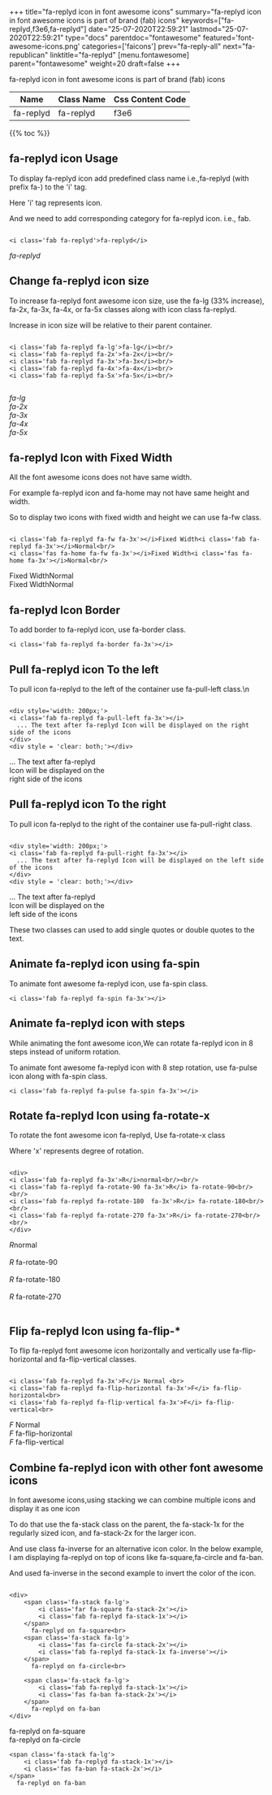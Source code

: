 +++
title="fa-replyd icon in font awesome icons"
summary="fa-replyd icon in font awesome icons is part of brand (fab) icons"
keywords=["fa-replyd,f3e6,fa-replyd"]
date="25-07-2020T22:59:21"
lastmod="25-07-2020T22:59:21"
type="docs"
parentdoc="fontawesome"
featured='font-awesome-icons.png'
categories=['faicons']
prev="fa-reply-all"
next="fa-republican"
linktitle="fa-replyd"
[menu.fontawesome]
parent="fontawesome"
weight=20
draft=false
+++


fa-replyd icon in font awesome icons is part of brand (fab) icons

<div class='table-responsive'><table class='table'><thead><tr><th>Name</th><th>Class Name</th><th>Css Content Code</th></tr></thead><tbody><tr><td>fa-replyd</td><td>fa-replyd</td><td>f3e6</td></tr></tbody></table></div>


{{% toc %}}


## fa-replyd icon Usage

To display fa-replyd icon add predefined class name i.e.,fa-replyd (with prefix fa-) to the 'i' tag.

Here 'i' tag represents icon.

And we need to add corresponding category for fa-replyd icon. i.e., fab.


```

<i class='fab fa-replyd'>fa-replyd</i>
```

<i class='fab fa-replyd'>fa-replyd</i>




## Change fa-replyd icon size
To increase fa-replyd font awesome icon size, use the fa-lg (33% increase), fa-2x, fa-3x, fa-4x, or fa-5x classes along with icon class fa-replyd.

Increase in icon size will be relative to their parent container. 

```

<i class='fab fa-replyd fa-lg'>fa-lg</i><br/>
<i class='fab fa-replyd fa-2x'>fa-2x</i><br/>
<i class='fab fa-replyd fa-3x'>fa-3x</i><br/>
<i class='fab fa-replyd fa-4x'>fa-4x</i><br/>
<i class='fab fa-replyd fa-5x'>fa-5x</i><br/>
            
```

<i class='fab fa-replyd fa-lg'>fa-lg</i><br/>
<i class='fab fa-replyd fa-2x'>fa-2x</i><br/>
<i class='fab fa-replyd fa-3x'>fa-3x</i><br/>
<i class='fab fa-replyd fa-4x'>fa-4x</i><br/>
<i class='fab fa-replyd fa-5x'>fa-5x</i><br/>
            



## fa-replyd Icon with Fixed Width 

All the font awesome icons does not have same width.

For example fa-replyd icon and fa-home may not have same height and width.

So to display two icons with fixed width and height we can use fa-fw class.


```

<i class='fab fa-replyd fa-fw fa-3x'></i>Fixed Width<i class='fab fa-replyd fa-3x'></i>Normal<br/>
<i class='fas fa-home fa-fw fa-3x'></i>Fixed Width<i class='fas fa-home fa-3x'></i>Normal<br/>
```

<i class='fab fa-replyd fa-fw fa-3x'></i>Fixed Width<i class='fab fa-replyd fa-3x'></i>Normal<br/>
<i class='fas fa-home fa-fw fa-3x'></i>Fixed Width<i class='fas fa-home fa-3x'></i>Normal<br/>



## fa-replyd Icon Border 

To add border to fa-replyd icon, use fa-border class.


```
<i class='fab fa-replyd fa-border fa-3x'></i>

```
<i class='fab fa-replyd fa-border fa-3x'></i>





## Pull fa-replyd icon To the left

To pull icon fa-replyd to the left of the container use fa-pull-left class.\n

```

<div style='width: 200px;'>
<i class='fab fa-replyd fa-pull-left fa-3x'></i>
  ... The text after fa-replyd Icon will be displayed on the right side of the icons
</div>
<div style = 'clear: both;'></div>
```

<div style='width: 200px;'>
<i class='fab fa-replyd fa-pull-left fa-3x'></i>
  ... The text after fa-replyd Icon will be displayed on the right side of the icons
</div>
<div style = 'clear: both;'></div>




## Pull fa-replyd icon To the right
To pull icon fa-replyd to the right of the container use fa-pull-right class.

```

<div style='width: 200px;'>
<i class='fab fa-replyd fa-pull-right fa-3x'></i>
  ... The text after fa-replyd Icon will be displayed on the left side of the icons
</div>
<div style = 'clear: both;'></div>
```

<div style='width: 200px;'>
<i class='fab fa-replyd fa-pull-right fa-3x'></i>
  ... The text after fa-replyd Icon will be displayed on the left side of the icons
</div>
<div style = 'clear: both;'></div>

These two classes can used to add single quotes or double quotes to the text.


## Animate fa-replyd icon using fa-spin
To animate font awesome fa-replyd icon, use fa-spin class.

```
<i class='fab fa-replyd fa-spin fa-3x'></i>
```
<i class='fab fa-replyd fa-spin fa-3x'></i>




## Animate fa-replyd icon with steps
While animating the font awesome icon,We can rotate fa-replyd icon in 8 steps instead of uniform rotation.

To animate font awesome fa-replyd icon with 8 step rotation, use fa-pulse icon along with fa-spin class.


```
<i class='fab fa-replyd fa-pulse fa-spin fa-3x'></i>

```
<i class='fab fa-replyd fa-pulse fa-spin fa-3x'></i>





## Rotate fa-replyd Icon using fa-rotate-x
To rotate the font awesome icon fa-replyd, Use fa-rotate-x class

Where 'x' represents degree of rotation.


```

<div>
<i class='fab fa-replyd fa-3x'>R</i>normal<br/><br/>
<i class='fab fa-replyd fa-rotate-90 fa-3x'>R</i> fa-rotate-90<br/><br/> 
<i class='fab fa-replyd fa-rotate-180  fa-3x'>R</i> fa-rotate-180<br/><br/> 
<i class='fab fa-replyd fa-rotate-270 fa-3x'>R</i> fa-rotate-270<br/><br/>
</div>
```

<div>
<i class='fab fa-replyd fa-3x'>R</i>normal<br/><br/>
<i class='fab fa-replyd fa-rotate-90 fa-3x'>R</i> fa-rotate-90<br/><br/> 
<i class='fab fa-replyd fa-rotate-180  fa-3x'>R</i> fa-rotate-180<br/><br/> 
<i class='fab fa-replyd fa-rotate-270 fa-3x'>R</i> fa-rotate-270<br/><br/>
</div>




## Flip fa-replyd Icon using fa-flip-*
To flip fa-replyd font awesome icon horizontally and vertically use fa-flip-horizontal and fa-flip-vertical classes. 

```

<i class='fab fa-replyd fa-3x'>F</i> Normal <br>
<i class='fab fa-replyd fa-flip-horizontal fa-3x'>F</i> fa-flip-horizontal<br>
<i class='fab fa-replyd fa-flip-vertical fa-3x'>F</i> fa-flip-vertical<br>
```

<i class='fab fa-replyd fa-3x'>F</i> Normal <br>
<i class='fab fa-replyd fa-flip-horizontal fa-3x'>F</i> fa-flip-horizontal<br>
<i class='fab fa-replyd fa-flip-vertical fa-3x'>F</i> fa-flip-vertical<br>




## Combine fa-replyd icon with other font awesome icons
In font awesome icons,using stacking we can combine multiple icons and display it as one icon 

To do that use the fa-stack class on the parent, the fa-stack-1x for the regularly sized icon, and fa-stack-2x for the larger icon.

And use class fa-inverse for an alternative icon color. 
In the below example, I am displaying fa-replyd on top of icons like fa-square,fa-circle and fa-ban.

And used fa-inverse in the second example to invert the color of the icon.

```

<div>
    <span class='fa-stack fa-lg'>
        <i class='far fa-square fa-stack-2x'></i>
        <i class='fab fa-replyd fa-stack-1x'></i>
    </span>
      fa-replyd on fa-square<br>
    <span class='fa-stack fa-lg'>
        <i class='fas fa-circle fa-stack-2x'></i>
        <i class='fab fa-replyd fa-stack-1x fa-inverse'></i>
    </span>
      fa-replyd on fa-circle<br>

    <span class='fa-stack fa-lg'>
        <i class='fab fa-replyd fa-stack-1x'></i>
        <i class='fas fa-ban fa-stack-2x'></i>
    </span>
      fa-replyd on fa-ban
</div>
```

<div>
    <span class='fa-stack fa-lg'>
        <i class='far fa-square fa-stack-2x'></i>
        <i class='fab fa-replyd fa-stack-1x'></i>
    </span>
      fa-replyd on fa-square<br>
    <span class='fa-stack fa-lg'>
        <i class='fas fa-circle fa-stack-2x'></i>
        <i class='fab fa-replyd fa-stack-1x fa-inverse'></i>
    </span>
      fa-replyd on fa-circle<br>

    <span class='fa-stack fa-lg'>
        <i class='fab fa-replyd fa-stack-1x'></i>
        <i class='fas fa-ban fa-stack-2x'></i>
    </span>
      fa-replyd on fa-ban
</div>







